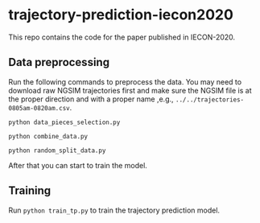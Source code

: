 # trajectory-prediction-iecon2020

This repo contains the code for the paper published in IECON-2020.

## Data preprocessing

Run the following commands to preprocess the data. You may need to download raw NGSIM trajectories first and make sure the NGSIM file is at the proper direction and with a proper name ,e.g., `../../trajectories-0805am-0820am.csv`.

`python data_pieces_selection.py`

`python combine_data.py`

`python random_split_data.py`

After that you can start to train the model.

## Training
Run `python train_tp.py` to train the trajectory prediction model.
